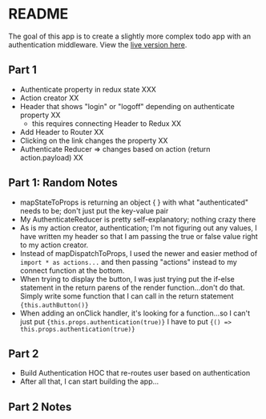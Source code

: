 # README

The goal of this app is to create a slightly more complex todo app with an authentication middleware. View the
[live version here](https://coolinmc6.github.io/cm-todo-react3/).

## Part 1
- Authenticate property in redux state XXX
- Action creator XX
- Header that shows "login" or "logoff" depending on authenticate property XX
  - this requires connecting Header to Redux XX
- Add Header to Router XX
- Clicking on the link changes the property XX
- Authenticate Reducer => changes based on action (return action.payload) XX

## Part 1: Random Notes
- mapStateToProps is returning an object { } with what "authenticated" needs to be; don't just put the key-value
pair
- My AuthenticateReducer is pretty self-explanatory; nothing crazy there
- As is my action creator, authentication; I'm not figuring out any values, I have written my header so that I am
passing the true or false value right to my action creator.
- Instead of mapDispatchToProps, I used the newer and easier method of `import * as actions...` and then passing
"actions" instead to my connect function at the bottom.
- When trying to display the button, I was just trying put the if-else statement in the return parens of the 
render function...don't do that.  Simply write some function that I can call in the return statement `{this.authButton()}`
- When adding an onClick handler, it's looking for a function...so I can't just put `{this.props.authentication(true)}`
I have to put `{() => this.props.authentication(true)}`

## Part 2
- Build Authentication HOC that re-routes user based on authentication
- After all that, I can start building the app...

## Part 2 Notes


